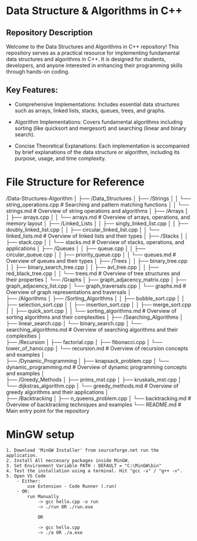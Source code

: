 # Data Structure & Algorithms in C++

## Repository Description
Welcome to the Data Structures and Algorithms in C++ repository! This repository serves as a practical resource for implementing fundamental data structures and algorithms in C++. It is designed for students, developers, and anyone interested in enhancing their programming skills through hands-on coding.

## Key Features:
* Comprehensive Implementations: 
Includes essential data structures such as arrays, linked lists, stacks, queues, trees, and graphs.

* Algorithm Implementations: 
Covers fundamental algorithms including sorting (like quicksort and mergesort) and searching (linear and binary search).

* Concise Theoretical Explanations: 
Each implementation is accompanied by brief explanations of the data structure or algorithm, including its purpose, usage, and time complexity.

# File Structure for Reference

/Data-Structures-Algorithm
│
├── /Data_Structures
│   ├── /Strings
│   │   └── string_operations.cpp    # Searching and pattern matching functions
│   │   └── strings.md           # Overview of string operations and algorithms
│   ├── /Arrays
│   │   ├── arrays.cpp
│   │   └── arrays.md               # Overview of arrays, operations, and memory layout
│   ├── /Linked_Lists
│   │   ├── singly_linked_list.cpp
│   │   ├── doubly_linked_list.cpp
│   │   ├── circular_linked_list.cpp
│   │   └── linked_lists.md          # Overview of linked lists and their types
│   ├── /Stacks
│   │   ├── stack.cpp
│   │   └── stacks.md                # Overview of stacks, operations, and applications
│   ├── /Queues
│   │   ├── queue.cpp
│   │   ├── circular_queue.cpp
│   │   ├── priority_queue.cpp
│   │   └── queues.md                # Overview of queues and their types
│   ├── /Trees
│   │   ├── binary_tree.cpp
│   │   ├── binary_search_tree.cpp
│   │   ├── avl_tree.cpp
│   │   ├── red_black_tree.cpp 
│   │   └── trees.md                 # Overview of tree structures and their properties 
│   └── /Graphs
│       ├── graph_adjacency_matrix.cpp 
│       ├── graph_adjacency_list.cpp 
│       └── graph_traversals.cpp 
│       └── graphs.md            # Overview of graph representations and traversals 
│   
├── /Algorithms
│   ├── /Sorting_Algorithms
│   │   ├── bubble_sort.cpp
│   │   ├── selection_sort.cpp
│   │   ├── insertion_sort.cpp
│   │   ├── merge_sort.cpp
│   │   ├── quick_sort.cpp
│   │   └── sorting_algorithms.md     # Overview of sorting algorithms and their complexities 
│   ├── /Searching_Algorithms
│       ├── linear_search.cpp
│       └── binary_search.cpp 
│       └── searching_algorithms.md    # Overview of searching algorithms and their complexities 
│   
├── /Recursion
│   ├── factorial.cpp
│   ├── fibonacci.cpp
│   └── tower_of_hanoi.cpp 
│   └── recursion.md               # Overview of recursion concepts and examples 
│   
├── /Dynamic_Programming
│   ├── knapsack_problem.cpp 
│   └── dynamic_programming.md     # Overview of dynamic programming concepts and examples 
│   
├── /Greedy_Methods
│   ├── prims_mst.cpp 
│   ├── kruskals_mst.cpp 
│   └── dijkstras_algorithm.cpp 
│   └── greedy_methods.md          # Overview of greedy algorithms and their applications 
│   
├── /Backtracking
│   ├── n_queens_problem.cpp 
│   └── backtracking.md             # Overview of backtracking techniques and examples 
└── README.md                           # Main entry point for the repository 

# MinGW setup
    1. Download 'MinGW Installer' from sourceforge.net run the application.
    2. Install All neccesary packages inside MinGW.
    3. Set Environment Variable PATH : DEFAULT = "C:\MinGW\bin"
    4. Test the installation using a terminal. Hit "gcc -v" / "g++ -v".
    5. Open VS Code
        - Either:
            use Extension - Code Runner (.run) 
        - OR: 
            run Manually
                -> gcc hello.cpp -o run
                -> ./run OR ./run.exe 

                OR

                -> gcc hello.cpp
                -> ./a OR ./a.exe